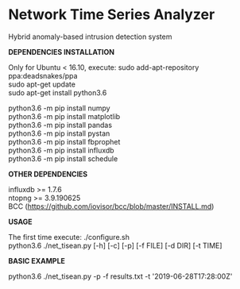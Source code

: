 # Network Time Series Analyzer
Hybrid anomaly-based intrusion detection system  


**DEPENDENCIES INSTALLATION**  

Only for Ubuntu < 16.10, execute: sudo add-apt-repository ppa:deadsnakes/ppa  
sudo apt-get update  
sudo apt-get install python3.6  

python3.6 -m pip install numpy  
python3.6 -m pip install matplotlib  
python3.6 -m pip install pandas  
python3.6 -m pip install pystan    
python3.6 -m pip install fbprophet  
python3.6 -m pip install influxdb  
python3.6 -m pip install schedule  


**OTHER DEPENDENCIES**  

influxdb >= 1.7.6  
ntopng >= 3.9.190625  
BCC (https://github.com/iovisor/bcc/blob/master/INSTALL.md)  


**USAGE**  

The first time execute: ./configure.sh  
python3.6 ./net_tisean.py [-h] [-c] [-p] [-f FILE] [-d DIR] [-t TIME]  


**BASIC EXAMPLE** 

python3.6 ./net_tisean.py -p -f results.txt -t '2019-06-28T17:28:00Z'

